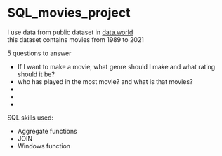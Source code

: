 # SQL_movies_project
I use data from public dataset in [data.world](https://data.world/jamesgaskin/movies)\
this dataset contains movies from 1989 to 2021

5 questions to answer
- If I want to make a movie, what genre should I make and what rating should it be?
- who has played in the most movie? and what is that movies?  
- 
-
-

SQL skills used:
- Aggregate functions
- JOIN
- Windows function
